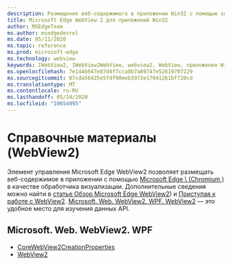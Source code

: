 ```yaml
---
description: Размещение веб-содержимого в приложении Win32 с помощью элемента управления Microsoft Edge WebView 2
title: Microsoft Edge WebView 2 для приложений Win32
author: MSEdgeTeam
ms.author: msedgedevrel
ms.date: 05/11/2020
ms.topic: reference
ms.prod: microsoft-edge
ms.technology: webview
keywords: IWebView2, IWebView2WebView, webview2, WebView, приложения Win32, Win32, EDGE, ICoreWebView2, ICoreWebView2Controller, элемент управления "веб-браузер", HTML Edge
ms.openlocfilehash: 7e144b647e87d4f7cca8b7a89747e52619707229
ms.sourcegitcommit: 07cda56425e5fdf90eeb3972e17041261bf720cd
ms.translationtype: MT
ms.contentlocale: ru-RU
ms.lasthandoff: 05/14/2020
ms.locfileid: "10654995"
---
```

# Справочные материалы (WebView2)  

Элемент управления Microsoft Edge WebView2 позволяет размещать веб-содержимое в приложении с помощью [Microsoft Edge \ (Chromium \)](https://www.microsoftedgeinsider.com) в качестве обработчика визуализации.  Дополнительные сведения можно найти в [статье Обзор Microsoft Edge WebView2](../../index.md)) и [Приступая к работе с WebView2](../../gettingstarted/win32.md).  [Microsoft. Web. WebView2. WPF. WebView2](0-9-515/microsoft-web-webview2-wpf-webview2.md) — это удобное место для изучения данных API.  

## Microsoft. Web. WebView2. WPF  

*   [CoreWebView2CreationProperties](0-9-515/microsoft-web-webview2-wpf-corewebview2creationproperties.md)
*   [WebView2](0-9-515/microsoft-web-webview2-wpf-webview2.md)
